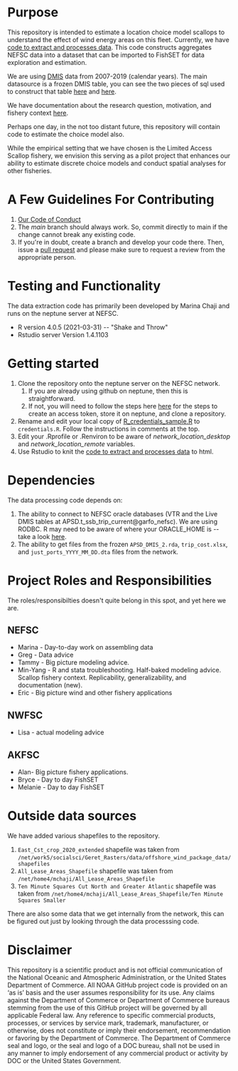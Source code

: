 # Purpose
This repository is intended to estimate a location choice model scallops to understand the effect of wind energy areas on this fleet.  Currently, we have [code to extract and processes data](data_extraction_and_processing_code.Rmd). This code constructs aggregates NEFSC data into a dataset that can be imported to FishSET for data exploration and estimation.

We are using [DMIS](https://github.com/NEFSC/READ-SSB-Lee-metadata/blob/master/DMIS.md) data from 2007-2019 (calendar years).  The main datasource is a frozen DMIS table, you can see the two pieces of sql used to construct that table [here](https://github.com/NEFSC/READ-SSB-Lee-metadata/blob/master/external/MAKE_DMIS_SFCLAM_122121.sql) and [here](https://github.com/NEFSC/READ-SSB-Lee-metadata/blob/master/external/make_sfclam_only_013022.sql).

We have documentation about the research question, motivation, and fishery context [here](effort_displacement_overview.Rmd).

Perhaps one day, in the not too distant future, this repository will contain code to estimate the choice model also.

While the empirical setting that we have chosen is the Limited Access Scallop fishery, we envision this serving as a pilot project that enhances our ability to estimate discrete choice models and conduct spatial analyses for other fisheries.

# A Few Guidelines For Contributing

1.  [Our Code of Conduct](code_of_conduct.md)
2. The *main* branch should always work.  So, commit directly to main if the change cannot break any existing code.    
3. If you're in doubt, create a branch and develop your code there.  Then, issue a [pull request](https://github.com/NEFSC/READ-SSB-CHAJI-Effort-Displacement---Scallop/compare) and please make sure to request a review from the appropriate person.


# Testing and Functionality

The data extraction code has primarily been developed by Marina Chaji and runs on the neptune server at NEFSC. 
*   R version 4.0.5 (2021-03-31) -- "Shake and Throw"
*   Rstudio server Version 1.4.1103

# Getting started

1.  Clone the repository onto the neptune server on the NEFSC network.
    1.  If you are already using github on neptune, then this is straightforward.
    1.  If not, you will need to follow the steps here [here](https://github.com/NEFSC/READ-SSB-LEE-On-the-servers) for the steps to create an access token, store it on neptune, and clone a repository.
1.  Rename and edit your local copy of [R_credentials_sample.R](R_credentials_sample.R) to `credentials.R`. Follow the instructions in comments at the top.
1.  Edit your .Rprofile or .Renviron to be aware of *network_location_desktop* and *network_location_remote* variables.
1.  Use Rstudio to knit the [code to extract and processes data](data_extraction_and_processing_code.Rmd) to html.
    
# Dependencies

The data processing code depends on:

1.  The ability to connect to NEFSC oracle databases (VTR and the Live DMIS tables at APSD.t_ssb_trip_current@garfo_nefsc).  We are using RODBC.  R may need to be aware of where your ORACLE_HOME is  -- take a look [here](https://github.com/NEFSC/READ-SSB-LEE-On-the-servers).  
2.  The ability to get files from the frozen `APSD_DMIS_2.rda`, `trip_cost.xlsx`, and `just_ports_YYYY_MM_DD.dta` files from the network.

# Project Roles and Responsibilities

The roles/responsibilties doesn't quite belong in this spot, and yet here we are.

## NEFSC 

* Marina - Day-to-day work on assembling data
* Greg - Data advice
* Tammy - Big picture modeling advice.
* Min-Yang - R and stata troubleshooting.  Half-baked modeling advice. Scallop fishery context. Replicability, generalizability, and documentation (new).
* Eric - Big picture wind and other fishery applications

## NWFSC

* Lisa - actual modeling advice

## AKFSC  

* Alan- Big picture fishery applications.
* Bryce - Day to day FishSET
* Melanie -  Day to day FishSET 


# Outside data sources
We have added various shapefiles to the repository. 
1.  `East_Cst_crop_2020_extended` shapefile was taken from `/net/work5/socialsci/Geret_Rasters/data/offshore_wind_package_data/shapefiles`
2.  `All_Lease_Areas_Shapefile` shapefile was taken from `/net/home4/mchaji/All_Lease_Areas_Shapefile`
3.  `Ten Minute Squares Cut North and Greater Atlantic` shapefile was taken from `/net/home4/mchaji/All_Lease_Areas_Shapefile/Ten Minute Squares Smaller`

There are also some data that we get internally from the network, this can be figured out just by looking through the data processsing code.



# Disclaimer
This repository is a scientific product and is not official communication of the National Oceanic and Atmospheric Administration, or the United States Department of Commerce. All NOAA GitHub project code is provided on an ‘as is’ basis and the user assumes responsibility for its use. Any claims against the Department of Commerce or Department of Commerce bureaus stemming from the use of this GitHub project will be governed by all applicable Federal law. Any reference to specific commercial products, processes, or services by service mark, trademark, manufacturer, or otherwise, does not constitute or imply their endorsement, recommendation or favoring by the Department of Commerce. The Department of Commerce seal and logo, or the seal and logo of a DOC bureau, shall not be used in any manner to imply endorsement of any commercial product or activity by DOC or the United States Government.
